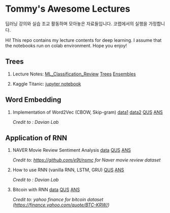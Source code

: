 # Tommy's Awesome Lectures



딥러닝 강의와 실습 조교 활동하며 모아놓은 자료들입니다. 코랩에서의 실행을 가정합니다. 

Hi! This repo contains my lecture contents for deep learning. I assume that the notebooks run on colab environment. Hope you enjoy! 



## Trees

1. Lecture Notes: [ML_Classification_Review](Trees/ML_Classification_Review.pdf) [Trees](Trees/trees.pdf) [Ensembles](Trees/ensembling_with_trees.pdf)

2. Kaggle Titanic: [jupyter notebook](Trees/titanic-with-tree-0111.ipynb) 

   

## Word Embedding

1. Implementation of Word2Vec (CBOW, Skip-gram) [data1](data/neg_train) [data2](data/pos_train) [QUS](<WordEmbedding/[QUS] word2vec.ipynb>) [ANS](<WordEmbedding/[ANS] word2vec.ipynb>)

   *Credit to : Davian Lab*



## Application of RNN

1. NAVER Movie Review Sentiment Analysis [data](data/movie_review) [QUS](<RNN/[QUS] Naver Movie Review Sentiment Analysis.ipynb>) [ANS](<RNN/[ANS] Naver Movie Review Sentiment Analysis.ipynb>)

   *Credit to: https://github.com/e9t/nsmc for Naver movie review dataset*

2. How to use RNN (vanilla RNN, LSTM, GRU) [QUS](<RNN/[QUS] How_to_use_RNN.ipynb>) [ANS](<RNN/[ANS] How_to_use_RNN.ipynb>)

   *Credit to : Davian Lab*

3. Bitcoin with RNN [data](data/BTC-KRW.csv) [QUS](<RNN/[QUS] Bitcoin_with_RNN.ipynb>) [ANS](<RNN/[ANS] Bitcoin_with_RNN.ipynb>)

   *Credit to: yahoo finance for bitcoin dataset (https://finance.yahoo.com/quote/BTC-KRW/)*

